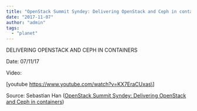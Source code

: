 ```yaml
---
title: "OpenStack Summit Syndey: Delivering OpenStack and Ceph in containers"
date: "2017-11-07"
author: "admin"
tags: 
  - "planet"
---
```


DELIVERING OPENSTACK AND CEPH IN CONTAINERS

Date: 07/11/17

Video:

\[youtube https://www.youtube.com/watch?v=KX7EraCUxas\]

Source: Sebastian Han ([OpenStack Summit Syndey: Delivering OpenStack and Ceph in containers](https://sebastien-han.fr/blog/2017/11/07/OpenStack-Summit-Syndey-DELIVERING-OPENSTACK-AND-CEPH-IN-CONTAINERS/))
